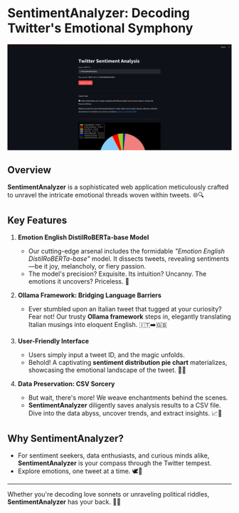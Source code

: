 
# SentimentAnalyzer: Decoding Twitter's Emotional Symphony
!["Sentiment Analysis Twitter"](image.gif)

## Overview
**SentimentAnalyzer** is a sophisticated web application meticulously crafted to unravel the intricate emotional threads woven within tweets. 🌐🔍

## Key Features
1. **Emotion English DistilRoBERTa-base Model**
   - Our cutting-edge arsenal includes the formidable *"Emotion English DistilRoBERTa-base"* model. It dissects tweets, revealing sentiments—be it joy, melancholy, or fiery passion.
   - The model's precision? Exquisite. Its intuition? Uncanny. The emotions it uncovers? Priceless. 🌟

2. **Ollama Framework: Bridging Language Barriers**
   - Ever stumbled upon an Italian tweet that tugged at your curiosity? Fear not! Our trusty **Ollama framework** steps in, elegantly translating Italian musings into eloquent English. 🇮🇹➡️🇬🇧

3. **User-Friendly Interface**
   - Users simply input a tweet ID, and the magic unfolds.
   - Behold! A captivating **sentiment distribution pie chart** materializes, showcasing the emotional landscape of the tweet. 🥧✨

4. **Data Preservation: CSV Sorcery**
   - But wait, there's more! We weave enchantments behind the scenes.
   - **SentimentAnalyzer** diligently saves analysis results to a CSV file. Dive into the data abyss, uncover trends, and extract insights. 📈💎

## Why SentimentAnalyzer?
- For sentiment seekers, data enthusiasts, and curious minds alike, **SentimentAnalyzer** is your compass through the Twitter tempest.
- Explore emotions, one tweet at a time. 🕊️🌈

---

Whether you're decoding love sonnets or unraveling political riddles, **SentimentAnalyzer** has your back. 🚀🔮
